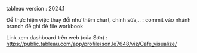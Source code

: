 tableau version : 2024.1

Để thực hiện việc thay đổi như thêm chart, chỉnh sửa,.. : commit vào nhánh branch để ghi đè file workbook

Link xem dashboard trên web (của Sơn) : https://public.tableau.com/app/profile/son.le7648/viz/Cafe_visualize/
